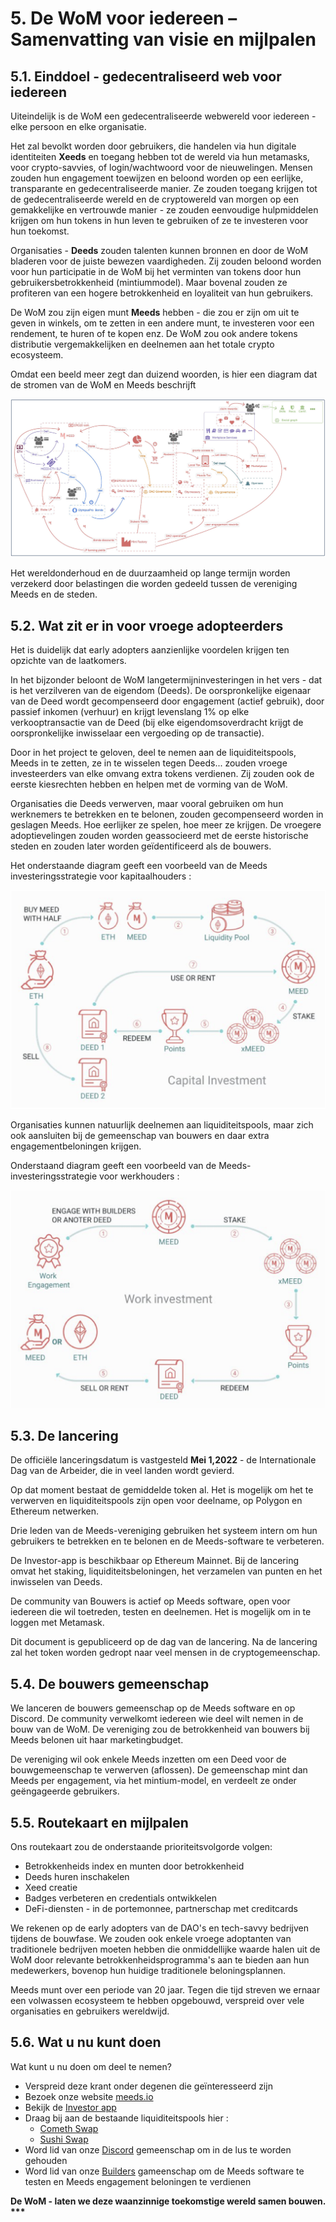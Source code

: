 # 5. De WoM voor iedereen – Samenvatting van visie en mijlpalen

## 5.1. Einddoel - gedecentraliseerd web voor iedereen

Uiteindelijk is de WoM een gedecentraliseerde webwereld voor iedereen - elke persoon en elke organisatie.

Het zal bevolkt worden door gebruikers, die handelen via hun digitale identiteiten **Xeeds** en toegang hebben tot de wereld via hun metamasks, voor crypto-savvies, of login/wachtwoord voor de nieuwelingen. Mensen zouden hun engagement toewijzen en beloond worden op een eerlijke, transparante en gedecentraliseerde manier. Ze zouden toegang krijgen tot de gedecentraliseerde wereld en de cryptowereld van morgen op een gemakkelijke en vertrouwde manier - ze zouden eenvoudige hulpmiddelen krijgen om hun tokens in hun leven te gebruiken of ze te investeren voor hun toekomst.

Organisaties - **Deeds** zouden talenten kunnen bronnen en door de WoM bladeren voor de juiste bewezen vaardigheden. Zij zouden beloond worden voor hun participatie in de WoM bij het verminten van tokens door hun gebruikersbetrokkenheid (mintiummodel). Maar bovenal zouden ze profiteren van een hogere betrokkenheid en loyaliteit van hun gebruikers.

De WoM zou zijn eigen munt **Meeds** hebben - die zou er zijn om uit te geven in winkels, om te zetten in een andere munt, te investeren voor een rendement, te huren of te kopen enz. De WoM zou ook andere tokens distributie vergemakkelijken en deelnemen aan het totale crypto ecosysteem.

Omdat een beeld meer zegt dan duizend woorden, is hier een diagram dat de stromen van de WoM en Meeds beschrijft

![WoM en Meeds stromen](en/img/wom-flows.png)

Het wereldonderhoud en de duurzaamheid op lange termijn worden verzekerd door belastingen die worden gedeeld tussen de vereniging Meeds en de steden.

## 5.2. Wat zit er in voor vroege adopteerders

Het is duidelijk dat early adopters aanzienlijke voordelen krijgen ten opzichte van de laatkomers.

In het bijzonder beloont de WoM langetermijninvesteringen in het vers - dat is het verzilveren van de eigendom (Deeds). De oorspronkelijke eigenaar van de Deed wordt gecompenseerd door engagement (actief gebruik), door passief inkomen (verhuur) en krijgt levenslang 1% op elke verkooptransactie van de Deed (bij elke eigendomsoverdracht krijgt de oorspronkelijke inwisselaar een vergoeding op de transactie).

Door in het project te geloven, deel te nemen aan de liquiditeitspools, Meeds in te zetten, ze in te wisselen tegen Deeds... zouden vroege investeerders van elke omvang extra tokens verdienen. Zij zouden ook de eerste kiesrechten hebben en helpen met de vorming van de WoM.

Organisaties die Deeds verwerven, maar vooral gebruiken om hun werknemers te betrekken en te belonen, zouden gecompenseerd worden in geslagen Meeds. Hoe eerlijker ze spelen, hoe meer ze krijgen. De vroegere adoptievelingen zouden worden geassocieerd met de eerste historische steden en zouden later worden geïdentificeerd als de bouwers.

Het onderstaande diagram geeft een voorbeeld van de Meeds investeringsstrategie voor kapitaalhouders :

![Meeds investeringsstrategie voor kapitaalhouders](en/img/invest-capital.png)

Organisaties kunnen natuurlijk deelnemen aan liquiditeitspools, maar zich ook aansluiten bij de gemeenschap van bouwers en daar extra engagementbeloningen krijgen.

Onderstaand diagram geeft een voorbeeld van de Meeds-investeringsstrategie voor werkhouders :

![Meeds beleggingsstrategie voor werkbezitters](en/img/invest-work.png)

## 5.3. De lancering

De officiële lanceringsdatum is vastgesteld **Mei 1,2022** - de Internationale Dag van de Arbeider, die in veel landen wordt gevierd.

Op dat moment bestaat de gemiddelde token al. Het is mogelijk om het te verwerven en liquiditeitspools zijn open voor deelname, op Polygon en Ethereum netwerken.

Drie leden van de Meeds-vereniging gebruiken het systeem intern om hun gebruikers te betrekken en te belonen en de Meeds-software te verbeteren.

De Investor-app is beschikbaar op Ethereum Mainnet. Bij de lancering omvat het staking, liquiditeitsbeloningen, het verzamelen van punten en het inwisselen van Deeds.

De community van Bouwers is actief op Meeds software, open voor iedereen die wil toetreden, testen en deelnemen. Het is mogelijk om in te loggen met Metamask.

Dit document is gepubliceerd op de dag van de lancering. Na de lancering zal het token worden gedropt naar veel mensen in de cryptogemeenschap.

## 5.4. De bouwers gemeenschap

We lanceren de bouwers gemeenschap op de Meeds software en op Discord. De community verwelkomt iedereen wie deel wilt nemen in de bouw van de WoM. De vereniging zou de betrokkenheid van bouwers bij Meeds belonen uit haar marketingbudget.

De vereniging wil ook enkele Meeds inzetten om een Deed voor de bouwgemeenschap te verwerven (aflossen). De gemeenschap mint dan Meeds per engagement, via het mintium-model, en verdeelt ze onder geëngageerde gebruikers.

## 5.5. Routekaart en mijlpalen

Ons routekaart zou de onderstaande prioriteitsvolgorde volgen:

- Betrokkenheids index en munten door betrokkenheid
- Deeds huren inschakelen
- Xeed creatie
- Badges verbeteren en credentials ontwikkelen
- DeFi-diensten - in de portemonnee, partnerschap met creditcards

We rekenen op de early adopters van de DAO's en tech-savvy bedrijven tijdens de bouwfase. We zouden ook enkele vroege adoptanten van traditionele bedrijven moeten hebben die onmiddellijke waarde halen uit de WoM door relevante betrokkenheidsprogramma's aan te bieden aan hun medewerkers, bovenop hun huidige traditionele beloningsplannen.

Meeds munt over een periode van 20 jaar. Tegen die tijd streven we ernaar een volwassen ecosysteem te hebben opgebouwd, verspreid over vele organisaties en gebruikers wereldwijd.

## 5.6. Wat u nu kunt doen

Wat kunt u nu doen om deel te nemen?

- Verspreid deze krant onder degenen die geïnteresseerd zijn
- Bezoek onze website [meeds.io](https://www.meeds.io/)
- Bekijk de [Investor app](https://meeds.io/investors)
- Draag bij aan de bestaande liquiditeitspools hier :
  - [Cometh Swap](https://swap.cometh.io/)
  - [Sushi Swap](https://sushi.com)
- Word lid van onze [Discord](https://discord.com/invite/hAuADSq3) gemeenschap om in de lus te worden gehouden
- Word lid van onze [Builders](https://meeds.io/builders) gameenschap om de Meeds software te testen en Meeds engagement beloningen te verdienen

**De WoM - laten we deze waanzinnige toekomstige wereld samen bouwen. \*\*\***
